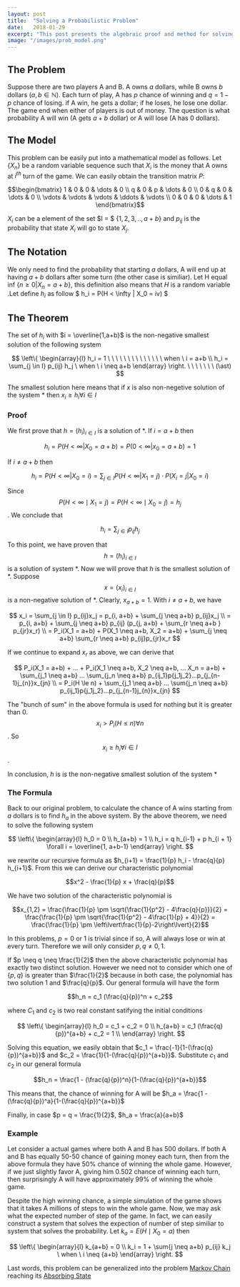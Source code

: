 ```yaml
---
layout: post
title:  "Solving a Probabilistic Problem"
date:   2018-01-29
excerpt: "This post presents the algebraic proof and method for solving a two-gamers problem"
image: "/images/prob_model.png"
---
```


## The Problem

Suppose there are two players A and B. A owns $a$ dollars, while B owns $b$ dollars ($a, b \in \mathbb{N}$). Each turn of play, A has $p$ chance of winning and $q = 1-p$ chance of losing. if A win, he gets a dollar; if he loses, he lose one dollar. The game end when either of players is out of money. The question is what probability A will win (A gets $a+b$ dollar) or A will lose (A has 0 dollars).

## The Model

This problem can be easily put into a mathematical model as follows. Let $\{X_n\}%_$ be a random variable sequence such that $X_i$ is the money that A owns at $i^{th}$ turn of the game. We can easily obtain the transition matrix $P$:

$$\begin{bmatrix} 
1 & 0 & 0 & \dots & 0 \\ 
q & 0 & p & \dots & 0 \\
0 & q & 0 & \dots & 0 \\
\vdots & \vdots & \vdots & \ddots & \vdots \\
0 & 0 & 0 & \dots & 1 
\end{bmatrix}$$

$X_i$ can be a element of the set $I = $ \{$1,2,3,.., a+b$\} and $p_{ij}$ is the probability that state $X_i$ will go to state $X_j$.

##  The Notation
We only need to find the probability that starting $a$ dollars, A will end up at having $a+b$ dollars after some turn (the other case is similiar). Let H equal inf \{$n \geq 0 | X_n = a+b$\}, this definition also means that $H$ is a random variable .Let define $h_i$ as follow $ h_i = P(H < \infty | X_0 = iv) $

## The Theorem
The set of $h_i$ with $i = \overline{1,a+b}$ is the non-negative smallest solution of the following system

$$
\left\{
\begin{array}{l}
h_i = 1 \ \ \ \ \ \ \ \ \ \ \ \ \ \ when \ i = a+b \\
h_i = \sum_{j \in I} p_{ij} h_j \ when \ i \neq a+b
\end{array}
\right.
\ \ \ \ \ \ \ (\ast)
$$

The smallest solution here means that if $x$ is also non-negetive solution of the system $*$ then $x_i \geq h_i \forall i \in I$

### Proof
We first prove that $h = (h_i)_{i \in I}$ is a solution of *.
If $i = a+b$ then 

$$h_i = P(H < \infty | X_0 = a+b) = P(0 < \infty | x_0 = a+b) = 1$$

If $i \neq a+b$ then

$$h_i = P(H < \infty | X_0 = i) = \sum_{j \in I} P(H < \infty | X_1 = j) \cdot P(X_i = j | X_0 = i) $$

Since $$P(H < \infty \mid X_1 = j) = P(H < \infty \mid X_0 = j) = h_j$$. We conclude that

$$h_i = \sum_{j \in I} p_{ij} h_j $$


To this point, we have proven that $$h = (h_i)_{i \in I}$$ is a solution of system $\ast$. Now we will prove that $h$ is the smallest solution of $\ast$. Suppose $$x = (x_i)_{i \in I}$$ is a non-negative solution of $\ast$. Clearly, $x_{a+b} = 1$. With $i \neq a+b$, we have

$$
x_i = \sum_{j \in I} p_{ij}x_j =  p_{i, a+b} + \sum_{j \neq a+b} p_{ij}x_j \\
= p_{i, a+b} + \sum_{j \neq a+b} p_{ij} (p_{j, a+b} + \sum_{r \neq a+b } p_{jr}x_r) \\
= P_i(X_1 = a+b) + P(X_1 \neq a+b, X_2 = a+b) + \sum_{j \neq a+b} \sum_{r \neq a+b} p_{ij}p_{jr}x_r
$$

If we continue to expand $x_r$ as above, we can derive that

$$
P_i(X_1 = a+b) + ... + P_i(X_1 \neq a+b, X_2 \neq a+b, ... X_n = a+b) + \sum_{j_1 \neq a+b} ... \sum_{j_n \neq a+b} p_{ij_1}p{j_1j_2}...p_{j_{n-1}j_{n}}x_{jn} \\
= P_i(H \le n) + \sum_{j_1 \neq a+b} ... \sum{j_n \neq a+b} p_{ij_1}p{j_1j_2}...p_{j_{n-1}j_{n}}x_{jn}
$$

The "bunch of sum" in the above formula is used for nothing but it is greater than $0$. $$x_i > P_i(H \le n) \forall n$$. So $$x_i \geq h_i \forall i \in I$$.

In conclusion, $h$ is is the non-negative smallest solution of the system *

### The Formula

Back to our original problem, to calculate the chance of A wins starting from $a$ dollars is to find $h_a$ in the above system. By the above theorem, we need to solve the following system

$$
\left\{
\begin{array}{l}
h_0 = 0 \\
h_{a+b} = 1 \\
h_i = q h_{i-1} + p h_{i + 1} \forall i = \overline{1, a+b-1}
\end{array}
\right.
$$

we rewrite our recursive formula as $h_{i+1} = \frac{1}{p} h_i - \frac{q}{p} h_{i+1}$. From this we can derive our characteristic polynomial

$$x^2 - \frac{1}{p} x + \frac{q}{p}$$ 


We have two solution of the characteristic polynomial is

$$x_{1,2} = \frac{\frac{1}{p} \pm \sqrt{\frac{1}{p^2} - 4\frac{q}{p}}}{2} = \frac{\frac{1}{p} \pm \sqrt{\frac{1}{p^2} - 4\frac{1}{p} + 4}}{2} = \frac{\frac{1}{p} \pm \left\lvert\frac{1}{p}-2\right\lvert}{2}$$

In this problems, $p = 0$ or $1$ is trivial since if so, A will always lose or win at every turn. Therefore we will only consider $p, q \neq 0, 1$.

If $p \neq q \neq \frac{1}{2}$ then the above characteristic polynomial has exactly two distinct solution. However we need not to consider which one of \{$p, q$\} is greater than $\frac{1}{2}$ because in both case, the polynomial has two solution $1$ and $\frac{q}{p}$. Our general formula will have the form

$$h_n = c_1 (\frac{q}{p})^n + c_2$$

where $C_1$ and $c_2$ is two real constant satifying the initial conditions

$$
\left\{
\begin{array}{l}
h_0 = c_1 + c_2 = 0 \\
h_{a+b} = c_1 (\frac{q}{p})^{a+b} + c_2 = 1 \\
\end{array}
\right.
$$

Solving this equation, we easily obtain that $c_1 = \frac{-1}{1-(\frac{q}{p})^{a+b}}$ and $c_2 = \frac{1}{1-(\frac{q}{p})^{a+b}}$. Substitute $c_1$ and $c_2$ in our general formula

$$h_n = \frac{1 - (\frac{q}{p})^n}{1-(\frac{q}{p})^{a+b}}$$

This means that, the chance of winning for A will be $h_a = \frac{1 - (\frac{q}{p})^a}{1-(\frac{q}{p})^{a+b}}$

Finally, in case $p = q = \frac{1}{2}$, $h_a = \frac{a}{a+b}$

### Example
Let consider a actual games where both A and B has 500 dollars. If both A and B has equally 50-50 chance of gaining money each turn, then from the above formula they have 50% chance of winning the whole game. However, if we just slightly favor A, giving him 0.502 chance of winning each turn, then surprisingly A will have approximately 99% of winning the whole game.

Despite the high winning chance, a simple simulation of the game shows that it takes A millions of steps to win the whole game. Now, we may ask what the expected number of step of the game. In fact, we can easily construct a system that solves the expection of number of step similiar to system that solves the probability. Let $k_a = E(H \mid X_0 = a)$ then

$$
\left\{
\begin{array}{l}
k_{a+b} = 0 \\
k_i = 1 + \sum{j \neq a+b} p_{ij} k_j \ when \ i \neq {a+b}
\end{array}
\right.
$$

Last words, this problem can be generalized into the problem [Markov Chain](https://en.wikipedia.org/wiki/Markov_chain) reaching its [Absorbing State](https://en.wikipedia.org/wiki/Absorbing_Markov_chain)




















